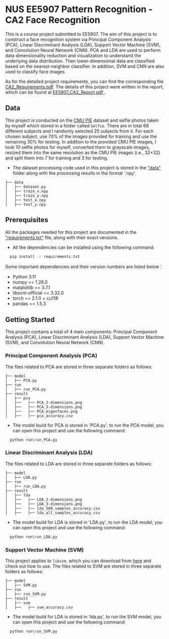 # NUS EE5907 Pattern Recognition - CA2 Face Recognition

This is a course project submitted to EE5907. The aim of this project is to construct a face recognition system via Principal Component Analysis (PCA), Linear Discriminant Analysis (LDA), Support Vector Machine (SVM), and Convolution Neural Network (CNN). PCA and LDA are used to perform data dimensionality reduction and visualization to understand the underlying data distribution. Then lower-dimensional data are classified based on the nearest-neighbor classifier. In addition, SVM and CNN are also used to classify face images.

As for the detailed project requirements, you can find the corresponding file [CA2_Requirements.pdf](https://github.com/Jonathan3016/EE5907_Pattern-Recognition/blob/88e2e0af0d379e9f7bdd475ba13e35fbda4cb41c/Assignment%202/files/CA2_Requirements.pdf). The details of this project were written in the report, which can be found at [EE5907_CA2_Report.pdf
](https://github.com/Jonathan3016/EE5907_Pattern-Recognition/blob/88e2e0af0d379e9f7bdd475ba13e35fbda4cb41c/Assignment%202/files/EE5907_CA2_Report.pdf).

## Data

This project is conducted on the [CMU PIE](https://www.ri.cmu.edu/publications/the-cmu-pose-illumination-and-expression-database/) dataset and selfie photos taken by myself which stored in a folder called `Selfie`. There are in total 68 different subjects and I randomly selected 25 subjects from it. For each chosen subject, use 70% of the images provided for training and use the remaining 30% for testing. In addition to the provided CMU PIE images, I took 10 selfie photos for myself, converted them to grayscale images, resized them into the same resolution as the CMU PIE images (i.e., 32×32) and split them into 7 for training and 3 for testing. 

* The dataset processing code used in this project is stored in the ["data"](https://github.com/Jonathan3016/EE5907_Pattern-Recognition/tree/29e2c622cd6c6b4b66e6bb91ffb60a35f9b0e073/Assignment%202/data) folder along with the processing results in the format '.npy'.
  
```
├── data
│   ├── dataset.py
│   ├── train_x.npy
│   ├── train_y.npy
│   ├── test_x.npy
│   ├── test_y.npy
```

## Prerequisites

All the packages needed for this project are documented in the ["requirements.txt"](https://github.com/Jonathan3016/EE5907_Pattern-Recognition/blob/29e2c622cd6c6b4b66e6bb91ffb60a35f9b0e073/Assignment%202/requirements.txt) file, along with their exact versions.

* All the dependencies can be installed using the following command:

```sh
  pip install -r requirements.txt
```

Some important dependencies and their version numbers are listed below：

- Python 3.11
- numpy == 1.26.0
- matplotlib == 3.7.1
- libsvm-official == 3.32.0
- torch == 2.1.0 + cu118
- pandas == 1.5.3

## Getting Started

This project contains a total of 4 main components: Principal Component Analysis (PCA), Linear Discriminant Analysis (LDA),  Support Vector Machine (SVM), and Convolution Neural Network (CNN).

### Principal Component Analysis (PCA)

The files related to PCA are stored in three separate folders as follows:

```
├── model
│   ├── PCA.py
├── run
│   ├── run_PCA.py
├── result
│   ├── pca
│   ├──   ├── PCA_2-dimensions.png
│   ├──   ├── PCA_3-dimensions.png
│   ├──   ├── PCA_eigenfaces.png
│   ├──   ├── pca_accuracy.csv
```

* The model build for PCA is stored in 'PCA.py', to run the PCA model, you can open this project and use the following command:

```sh
  python run\run_PCA.py
```

### Linear Discriminant Analysis (LDA)

The files related to LDA are stored in three separate folders as follows:

```
├── model
│   ├── LDA.py
├── run
│   ├── run_LDA.py
├── result
│   ├── lda
│   ├──   ├── LDA_2-dimensions.png
│   ├──   ├── LDA_3-dimensions.png
│   ├──   ├── lda_500_samples_accuracy.csv
│   ├──   ├── lda_all_samples_accuracy.csv
```

* The model build for LDA is stored in 'LDA.py', to run the LDA model, you can open this project and use the following command:

```sh
  python run\run_LDA.py
```

### Support Vector Machine (SVM)

This project applies to `libsvm`, which you can download from [here](https://www.csie.ntu.edu.tw/~cjlin/libsvm/) and check out how to use. The files related to SVM are stored in three separate folders as follows:

```
├── model
│   ├── SVM.py
├── run
│   ├── run_SVM.py
├── result
│   ├── svm
│   ├──   ├── svm_accuracy.csv
```

* The model build for LDA is stored in 'lda.py', to run the SVM model, you can open this project and use the following command:

```sh
  python run\run_SVM.py
```
